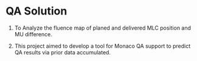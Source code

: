 # QA Solution
1) To Analyze the fluence map of planed and delivered MLC position and MU difference.  

2) This project aimed to develop a tool for Monaco QA support to predict QA results via prior data accumulated.
